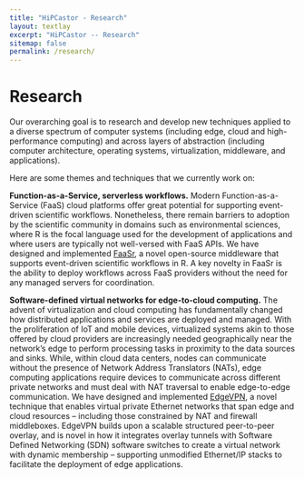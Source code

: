 ```yaml
---
title: "HiPCastor - Research"
layout: textlay
excerpt: "HiPCastor -- Research"
sitemap: false
permalink: /research/
---
```


# Research

Our overarching goal is to research and develop new techniques applied to a diverse spectrum of computer systems (including edge, cloud and high-performance computing) and across layers of abstraction (including computer architecture, operating systems, virtualization, middleware, and applications). 

Here are some themes and techniques that we currently work on:

**Function-as-a-Service, serverless workflows.** Modern Function-as-a-Service (FaaS) cloud platforms offer great potential for supporting event-driven scientific workflows. Nonetheless, there remain barriers to adoption by the scientific community in domains such as environmental sciences, where R is the focal language used for the development of applications and where users are typically not well-versed with FaaS APIs. We have designed and implemented [FaaSr](https://faasr.io), a novel open-source middleware that supports event-driven scientific workflows in R. A key novelty in FaaSr is the ability to deploy workflows across FaaS providers without the need for any managed servers for coordination.


**Software-defined virtual networks for edge-to-cloud computing.** The advent of virtualization and cloud computing has fundamentally changed how distributed applications and services are deployed and managed. With the proliferation of IoT and mobile devices, virtualized systems akin to those offered by cloud providers are increasingly needed geographically near the network’s edge to perform processing tasks in proximity to the data sources and sinks. While, within cloud data centers, nodes can communicate without the presence of Network Address Translators (NATs), edge computing applications require devices to communicate across different private networks and must deal with NAT traversal to enable edge-to-edge communication. We have designed and implemented [EdgeVPN](https://edgevpn.io), a novel technique that enables virtual private Ethernet networks that span edge and cloud resources – including those constrained by NAT and firewall middleboxes. EdgeVPN builds upon a scalable structured peer-to-peer overlay, and is novel in how it integrates overlay tunnels with Software Defined Networking (SDN) software switches to create a virtual network with dynamic membership – supporting unmodified Ethernet/IP stacks to facilitate the deployment of edge applications. 


